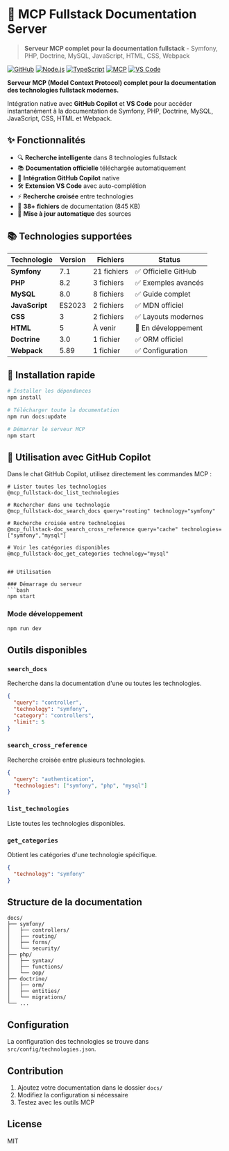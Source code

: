 # 🚀 MCP Fullstack Documentation Server

> **Serveur MCP complet pour la documentation fullstack** - Symfony, PHP, Doctrine, MySQL, JavaScript, HTML, CSS, Webpack

[![GitHub](https://img.shields.io/badge/GitHub-jeanniardJ-blue?logo=github)](https://github.com/jeanniardJ)
[![Node.js](https://img.shields.io/badge/Node.js-18%2B-green.svg)](https://nodejs.org/)
[![TypeScript](https://img.shields.io/badge/TypeScript-5.0%2B-blue.svg)](https://www.typescriptlang.org/)
[![MCP](https://img.shields.io/badge/MCP-Compatible-orange.svg)](https://modelcontextprotocol.io/)
[![VS Code](https://img.shields.io/badge/VS%20Code-Extension-purple.svg)](https://code.visualstudio.com/)

**Serveur MCP (Model Context Protocol) complet pour la documentation des technologies fullstack modernes.**

Intégration native avec **GitHub Copilot** et **VS Code** pour accéder instantanément à la documentation de Symfony, PHP, Doctrine, MySQL, JavaScript, CSS, HTML et Webpack.

## ✨ Fonctionnalités

- 🔍 **Recherche intelligente** dans 8 technologies fullstack
- 📚 **Documentation officielle** téléchargée automatiquement  
- 🤖 **Intégration GitHub Copilot** native
- 🛠️ **Extension VS Code** avec auto-complétion
- ⚡ **Recherche croisée** entre technologies
- 🎯 **38+ fichiers** de documentation (845 KB)
- 🔄 **Mise à jour automatique** des sources

## 📚 Technologies supportées

| Technologie    | Version | Fichiers    | Status              |
| -------------- | ------- | ----------- | ------------------- |
| **Symfony**    | 7.1     | 21 fichiers | ✅ Officielle GitHub |
| **PHP**        | 8.2     | 3 fichiers  | ✅ Exemples avancés  |
| **MySQL**      | 8.0     | 8 fichiers  | ✅ Guide complet     |
| **JavaScript** | ES2023  | 2 fichiers  | ✅ MDN officiel      |
| **CSS**        | 3       | 2 fichiers  | ✅ Layouts modernes  |
| **HTML**       | 5       | À venir     | 🔄 En développement  |
| **Doctrine**   | 3.0     | 1 fichier   | ✅ ORM officiel      |
| **Webpack**    | 5.89    | 1 fichier   | ✅ Configuration     |

## 🚀 Installation rapide

```bash
# Installer les dépendances
npm install

# Télécharger toute la documentation
npm run docs:update

# Démarrer le serveur MCP
npm start
```

## 🎯 Utilisation avec GitHub Copilot

Dans le chat GitHub Copilot, utilisez directement les commandes MCP :

```
# Lister toutes les technologies
@mcp_fullstack-doc_list_technologies

# Rechercher dans une technologie
@mcp_fullstack-doc_search_docs query="routing" technology="symfony"

# Recherche croisée entre technologies  
@mcp_fullstack-doc_search_cross_reference query="cache" technologies=["symfony","mysql"]

# Voir les catégories disponibles
@mcp_fullstack-doc_get_categories technology="mysql"
```
```

## Utilisation

### Démarrage du serveur
```bash
npm start
```

### Mode développement
```bash
npm run dev
```

## Outils disponibles

### `search_docs`
Recherche dans la documentation d'une ou toutes les technologies.

```json
{
  "query": "controller",
  "technology": "symfony",
  "category": "controllers",
  "limit": 5
}
```

### `search_cross_reference`
Recherche croisée entre plusieurs technologies.

```json
{
  "query": "authentication",
  "technologies": ["symfony", "php", "mysql"]
}
```

### `list_technologies`
Liste toutes les technologies disponibles.

### `get_categories`
Obtient les catégories d'une technologie spécifique.

```json
{
  "technology": "symfony"
}
```

## Structure de la documentation

```
docs/
├── symfony/
│   ├── controllers/
│   ├── routing/
│   ├── forms/
│   └── security/
├── php/
│   ├── syntax/
│   ├── functions/
│   └── oop/
├── doctrine/
│   ├── orm/
│   ├── entities/
│   └── migrations/
└── ...
```

## Configuration

La configuration des technologies se trouve dans `src/config/technologies.json`.

## Contribution

1. Ajoutez votre documentation dans le dossier `docs/`
2. Modifiez la configuration si nécessaire
3. Testez avec les outils MCP

## License

MIT
